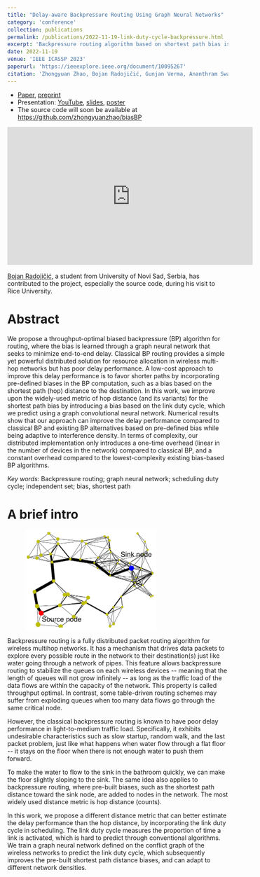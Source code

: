 ```yaml
---
title: "Delay-aware Backpressure Routing Using Graph Neural Networks"
category: 'conference'
collection: publications
permalink: /publications/2022-11-19-link-duty-cycle-backpressure.html
excerpt: 'Backpressure routing algorithm based on shortest path bias is augmented with Graph Convolutional Networks, which predict a delay-aware per-hop distance based on link duty cycle in scheduling. Our approach can improve the delay performance of backpressure routing at low signaling overhead. '
date: 2022-11-19
venue: 'IEEE ICASSP 2023'
paperurl: 'https://ieeexplore.ieee.org/document/10095267'
citation: 'Zhongyuan Zhao, Bojan Radojičić, Gunjan Verma, Ananthram Swami, Santiago Segarra, &quot; Delay-aware Backpressure Routing Using Graph Neural Networks,&quot; <i>IEEE ICASSP 2023</i>, Rhodes Island, Greece, 2023, pp. 1-5, doi: 10.1109/ICASSP49357.2023.10095267.'
---
```



- [Paper](https://ieeexplore.ieee.org/document/10095267), [preprint](https://arxiv.org/pdf/2211.10748.pdf)
- Presentation: [YouTube](https://youtu.be/dRTVzpKXrBs), [slides](/files/BiasBP-ICASSP2023-8min-upload.pdf), [poster](/files/BiasBP-ICASSP2023-8min-poster.pdf)
- The source code will soon be available at <https://github.com/zhongyuanzhao/biasBP> 

<iframe width="560" height="315" src="https://www.youtube.com/embed/dRTVzpKXrBs" title="ICASSP 2023 Paper ID 3944 presentation" frameborder="0" allow="accelerometer; autoplay; clipboard-write; encrypted-media; gyroscope; picture-in-picture" allowfullscreen></iframe>


[Bojan Radojičić](https://www.linkedin.com/in/radojicicbojan/), a student from University of Novi Sad, Serbia, has contributed to the project, especially the source code, during his visit to Rice University.


Abstract
===
We propose a throughput-optimal biased backpressure (BP) algorithm for routing, where the bias is learned through a graph neural network that seeks to minimize end-to-end delay. Classical BP routing provides a simple yet powerful distributed solution for resource allocation in wireless multi-hop networks but has poor delay performance. A low-cost approach to improve this delay performance is to favor shorter paths by incorporating pre-defined biases in the BP computation, such as a bias based on the shortest path (hop) distance to the destination. In this work, we improve upon the widely-used metric of hop distance (and its variants) for the shortest path bias by introducing a bias based on the link duty cycle, which we predict using a graph convolutional neural network. Numerical results show that our approach can improve the delay performance compared to classical BP and existing BP alternatives based on pre-defined bias while being adaptive to interference density. In terms of complexity, our distributed implementation only introduces a one-time overhead (linear in the number of devices in the network) compared to classical BP, and a constant overhead compared to the lowest-complexity existing bias-based BP algorithms.

_Key words_: Backpressure routing; graph neural network; scheduling duty cycle; independent set; bias, shortest path


A brief intro
===

<figure>
<img src="/images/bias_backpressure_routes_visualization.png" alt="Biased Backpressure Routes" style="width:300px" class="center">
</figure>


Backpressure routing is a fully distributed packet routing algorithm for wireless multihop networks. It has a mechanism that drives data packets to explore every possible route in the network to their destination(s) just like water going through a network of pipes. This feature allows backpressure routing to stabilize the queues on each wireless devices -- meaning that the length of queues will not grow infinitely -- as long as the traffic load of the data flows are within the capacity of the network. This property is called throughput optimal. In contrast, some table-driven routing schemes may suffer from exploding queues when too many data flows go through the same critical node.

However, the classical backpressure routing is known to have poor delay performance in light-to-medium traffic load. Specifically, it exhibits undesirable characteristics such as slow startup, random walk, and the last packet problem, just like what happens when water flow through a flat floor -- it stays on the floor when there is not enough water to push them forward. 

To make the water to flow to the sink in the bathroom quickly, we can make the floor slightly sloping to the sink. The same idea also applies to backpressure routing, where pre-built biases, such as the shortest path distance toward the sink node, are added to nodes in the network. The most widely used distance metric is hop distance (counts). 

In this work, we propose a different distance metric that can better estimate the delay performance than the hop distance, by incorporating the link duty cycle in scheduling. The link duty cycle measures the proportion of time a link is activated, which is hard to predict through conventional algorithms. We train a graph neural network defined on the conflict graph of the wireless networks to predict the link duty cycle, which subsequently improves the pre-built shortest path distance biases, and can adapt to different network densities. 




